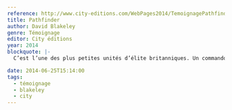 ```yaml
---
reference: http://www.city-editions.com/WebPages2014/TemoignagePathfinder.php
title: Pathfinder
author: David Blakeley
genre: Témoignage
editor: City éditions
year: 2014
blockquote: |-
  C’est l’une des plus petites unités d’élite britanniques. Un commando ultra-secret qui intervient quand même les SAS ne peuvent pas faire face. Leur nom : Pathfinder. Leur manière d’intervenir : sauter en parachute à très haute altitude pour s’infiltrer derrière les lignes ennemies. Ils sont invisibles et leurs missions sont toutes d’une importance vitale.

date: 2014-06-25T15:14:00
tags:
  - témoignage
  - blakeley
  - city
---
```

